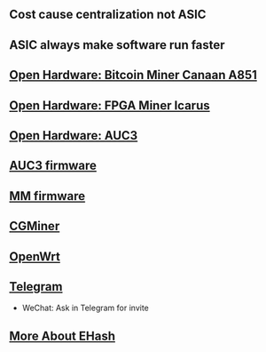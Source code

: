## Cost cause centralization not ASIC

## ASIC always make software run faster




## <a href="https://github.com/EHash/Open-Hardware-Canaan-A851-A3210M">Open Hardware: Bitcoin Miner Canaan A851</a>

## <a href="https://github.com/EHash/Icarus">Open Hardware: FPGA Miner Icarus</a>

## <a href="https://github.com/EHash/Open-Hardware-Canaan-AUC3">Open Hardware: AUC3</a>

## <a href="https://github.com/EHash/Avalon-USB2IIC-Converter-3">AUC3 firmware</a>

## <a href="https://github.com/Canaan-Creative/MM">MM firmware</a>

## <a href="https://github.com/ckolivas/cgminer">CGMiner</a>

## <a href="https://github.com/openwrt/openwrt">OpenWrt</a>

## <a href="https://t.me/EHashPublic">Telegram</a>
- WeChat: Ask in Telegram for invite

## <a href="http://wiki.ehash.org">More About EHash</a>
